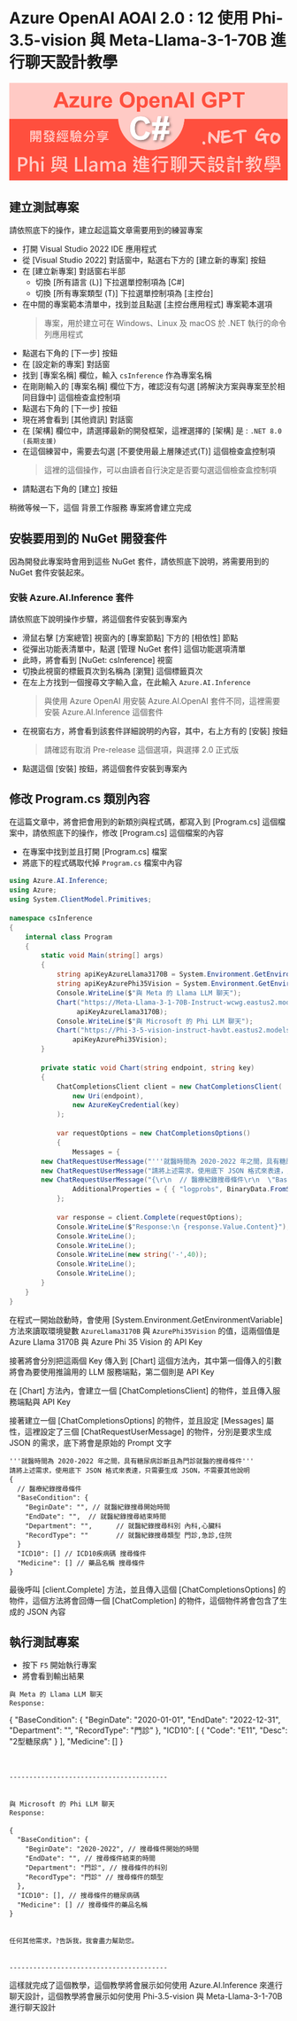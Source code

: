 # Azure OpenAI AOAI 2.0 : 12 使用 Phi-3.5-vision 與 Meta-Llama-3-1-70B 進行聊天設計教學

![](../Images/cs2024-9879.png)

## 建立測試專案

請依照底下的操作，建立起這篇文章需要用到的練習專案

* 打開 Visual Studio 2022 IDE 應用程式
* 從 [Visual Studio 2022] 對話窗中，點選右下方的 [建立新的專案] 按鈕
* 在 [建立新專案] 對話窗右半部
  * 切換 [所有語言 (L)] 下拉選單控制項為 [C#]
  * 切換 [所有專案類型 (T)] 下拉選單控制項為 [主控台]
* 在中間的專案範本清單中，找到並且點選 [主控台應用程式] 專案範本選項
  > 專案，用於建立可在 Windows、Linux 及 macOS 於 .NET 執行的命令列應用程式
* 點選右下角的 [下一步] 按鈕
* 在 [設定新的專案] 對話窗
* 找到 [專案名稱] 欄位，輸入 `csInference` 作為專案名稱
* 在剛剛輸入的 [專案名稱] 欄位下方，確認沒有勾選 [將解決方案與專案至於相同目錄中] 這個檢查盒控制項
* 點選右下角的 [下一步] 按鈕
* 現在將會看到 [其他資訊] 對話窗
* 在 [架構] 欄位中，請選擇最新的開發框架，這裡選擇的 [架構] 是 : `.NET 8.0 (長期支援)`
* 在這個練習中，需要去勾選 [不要使用最上層陳述式(T)] 這個檢查盒控制項
  > 這裡的這個操作，可以由讀者自行決定是否要勾選這個檢查盒控制項
* 請點選右下角的 [建立] 按鈕

稍微等候一下，這個 背景工作服務 專案將會建立完成

## 安裝要用到的 NuGet 開發套件

因為開發此專案時會用到這些 NuGet 套件，請依照底下說明，將需要用到的 NuGet 套件安裝起來。

### 安裝 Azure.AI.Inference 套件

請依照底下說明操作步驟，將這個套件安裝到專案內

* 滑鼠右擊 [方案總管] 視窗內的 [專案節點] 下方的 [相依性] 節點
* 從彈出功能表清單中，點選 [管理 NuGet 套件] 這個功能選項清單
* 此時，將會看到 [NuGet: csInference] 視窗
* 切換此視窗的標籤頁次到名稱為 [瀏覽] 這個標籤頁次
* 在左上方找到一個搜尋文字輸入盒，在此輸入 `Azure.AI.Inference`
  > 與使用 Azure OpenAI 用安裝 Azure.AI.OpenAI 套件不同，這裡需要安裝 Azure.AI.Inference 這個套件
* 在視窗右方，將會看到該套件詳細說明的內容，其中，右上方有的 [安裝] 按鈕
  > 請確認有取消 Pre-release 這個選項，與選擇 2.0 正式版
* 點選這個 [安裝] 按鈕，將這個套件安裝到專案內

## 修改 Program.cs 類別內容

在這篇文章中，將會把會用到的新類別與程式碼，都寫入到 [Program.cs] 這個檔案中，請依照底下的操作，修改 [Program.cs] 這個檔案的內容

* 在專案中找到並且打開 [Program.cs] 檔案
* 將底下的程式碼取代掉 `Program.cs` 檔案中內容

```csharp
using Azure.AI.Inference;
using Azure;
using System.ClientModel.Primitives;

namespace csInference
{
    internal class Program
    {
        static void Main(string[] args)
        {
            string apiKeyAzureLlama3170B = System.Environment.GetEnvironmentVariable("AzureLlama3170B");
            string apiKeyAzurePhi35Vision = System.Environment.GetEnvironmentVariable("AzurePhi35Vision");
            Console.WriteLine($"與 Meta 的 Llama LLM 聊天");
            Chart("https://Meta-Llama-3-1-70B-Instruct-wcwg.eastus2.models.ai.azure.com",
                 apiKeyAzureLlama3170B);
            Console.WriteLine($"與 Microsoft 的 Phi LLM 聊天");
            Chart("https://Phi-3-5-vision-instruct-havbt.eastus2.models.ai.azure.com",
                apiKeyAzurePhi35Vision);
        }

        private static void Chart(string endpoint, string key)
        {
            ChatCompletionsClient client = new ChatCompletionsClient(
                new Uri(endpoint),
                new AzureKeyCredential(key)
            );

            var requestOptions = new ChatCompletionsOptions()
            {
                Messages = {
        new ChatRequestUserMessage("'''就醫時間為 2020-2022 年之間，具有糖尿病診斷且為門診就醫的搜尋條件'''") ,
        new ChatRequestUserMessage("請將上述需求，使用底下 JSON 格式來表達，只需要生成 JSON，不需要其他說明") ,
        new ChatRequestUserMessage("{\r\n  // 醫療紀錄搜尋條件\r\n  \"BaseCondition\": {\r\n    \"BeginDate\": \"\", // 就醫紀錄搜尋開始時間\r\n    \"EndDate\": \"\",  // 就醫紀錄搜尋結束時間\r\n    \"Department\": \"\",      // 就醫紀錄搜尋科別 內科,心臟科\r\n    \"RecordType\": \"\"       // 就醫紀錄搜尋類型 門診,急診,住院\r\n  }\r\n  \"ICD10\": [] // ICD10疾病碼 搜尋條件\r\n  \"Medicine\": [] // 藥品名稱 搜尋條件\r\n}") },
                AdditionalProperties = { { "logprobs", BinaryData.FromString("false") } },
            };

            var response = client.Complete(requestOptions);
            Console.WriteLine($"Response:\n {response.Value.Content}");
            Console.WriteLine();
            Console.WriteLine();
            Console.WriteLine(new string('-',40));
            Console.WriteLine();
            Console.WriteLine();
        }
    }
}
```

在程式一開始啟動時，會使用 [System.Environment.GetEnvironmentVariable] 方法來讀取環境變數 `AzureLlama3170B` 與 `AzurePhi35Vision` 的值，這兩個值是 Azure Llama 3170B 與 Azure Phi 35 Vision 的 API Key

接著將會分別把這兩個 Key 傳入到 [Chart] 這個方法內，其中第一個傳入的引數將會為要使用推論用的 LLM 服務端點，第二個則是 API Key

在 [Chart] 方法內，會建立一個 [ChatCompletionsClient] 的物件，並且傳入服務端點與 API Key

接著建立一個 [ChatCompletionsOptions] 的物件，並且設定 [Messages] 屬性，這裡設定了三個 [ChatRequestUserMessage] 的物件，分別是要求生成 JSON 的需求，底下將會是原始的 Prompt 文字

```plaintext
'''就醫時間為 2020-2022 年之間，具有糖尿病診斷且為門診就醫的搜尋條件'''
請將上述需求，使用底下 JSON 格式來表達，只需要生成 JSON，不需要其他說明
{
  // 醫療紀錄搜尋條件
  "BaseCondition": {
    "BeginDate": "", // 就醫紀錄搜尋開始時間
    "EndDate": "",  // 就醫紀錄搜尋結束時間
    "Department": "",      // 就醫紀錄搜尋科別 內科,心臟科
    "RecordType": ""       // 就醫紀錄搜尋類型 門診,急診,住院
  }
  "ICD10": [] // ICD10疾病碼 搜尋條件
  "Medicine": [] // 藥品名稱 搜尋條件
}
```

最後呼叫 [client.Complete] 方法，並且傳入這個 [ChatCompletionsOptions] 的物件，這個方法將會回傳一個 [ChatCompletion] 的物件，這個物件將會包含了生成的 JSON 內容

## 執行測試專案
* 按下 `F5` 開始執行專案
* 將會看到輸出結果

```plaintext
與 Meta 的 Llama LLM 聊天
Response:
 ```
{
  "BaseCondition": {
    "BeginDate": "2020-01-01",
    "EndDate": "2022-12-31",
    "Department": "",
    "RecordType": "門診"
  },
  "ICD10": [
    {
      "Code": "E11",
      "Desc": "2型糖尿病"
    }
  ],
  "Medicine": []
}
```


----------------------------------------


與 Microsoft 的 Phi LLM 聊天
Response:

{
  "BaseCondition": {
    "BeginDate": "2020-2022", // 搜尋條件開始的時間
    "EndDate": "", // 搜尋條件結束的時間
    "Department": "門診", // 搜尋條件的科別
    "RecordType": "門診" // 搜尋條件的類型
  },
  "ICD10": [], // 搜尋條件的糖尿病碼
  "Medicine": [] // 搜尋條件的藥品名稱
}


任何其他需求，?告訴我，我會盡力幫助您。


----------------------------------------
```

這樣就完成了這個教學，這個教學將會展示如何使用 Azure.AI.Inference 來進行聊天設計，這個教學將會展示如何使用 Phi-3.5-vision 與 Meta-Llama-3-1-70B 進行聊天設計